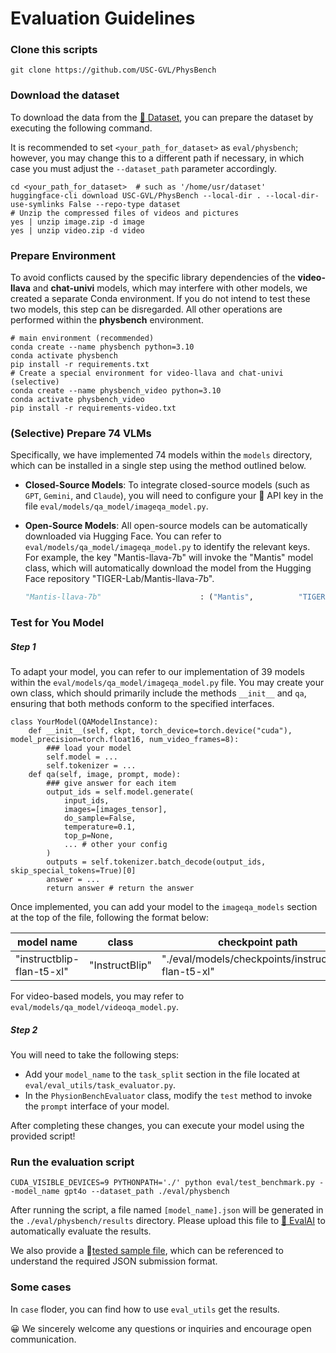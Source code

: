 # Evaluation Guidelines

### Clone this scripts

```shell
git clone https://github.com/USC-GVL/PhysBench
```

### Download the dataset

To download the data from the [🤗 Dataset](https://huggingface.co/datasets/USC-GVL/PhysBench), you can prepare the dataset by executing the following command.

It is recommended to set `<your_path_for_dataset>` as `eval/physbench`; however, you may change this to a different path if necessary, in which case you must adjust the `--dataset_path` parameter accordingly.

```shell
cd <your_path_for_dataset>  # such as '/home/usr/dataset'
huggingface-cli download USC-GVL/PhysBench --local-dir . --local-dir-use-symlinks False --repo-type dataset
# Unzip the compressed files of videos and pictures
yes | unzip image.zip -d image
yes | unzip video.zip -d video
```

### Prepare Environment

To avoid conflicts caused by the specific library dependencies of the **video-llava** and **chat-univi** models, which may interfere with other models, we created a separate Conda environment. If you do not intend to test these two models, this step can be disregarded. All other operations are performed within the **physbench** environment.

```shell
# main environment (recommended)
conda create --name physbench python=3.10
conda activate physbench
pip install -r requirements.txt
# Create a special environment for video-llava and chat-univi (selective)
conda create --name physbench_video python=3.10
conda activate physbench_video
pip install -r requirements-video.txt
```

### (Selective) Prepare 74 VLMs

Specifically, we have implemented 74 models within the `models` directory, which can be installed in a single step using the method outlined below.

- **Closed-Source Models**: To integrate closed-source models (such as `GPT`, `Gemini`, and `Claude`), you will need to configure your 🔑 API key in the file `eval/models/qa_model/imageqa_model.py`.
- **Open-Source Models**: All open-source models can be automatically downloaded via Hugging Face. You can refer to `eval/models/qa_model/imageqa_model.py` to identify the relevant keys. For example, the key "Mantis-llava-7b" will invoke the "Mantis" model class, which will automatically download the model from the Hugging Face repository "TIGER-Lab/Mantis-llava-7b".

    ```python
    "Mantis-llava-7b"                      : ("Mantis", 		 "TIGER-Lab/Mantis-llava-7b"),
    ```

### Test for You Model

##### Step 1

To adapt your model, you can refer to our implementation of 39 models within the `eval/models/qa_model/imageqa_model.py` file. You may create your own class, which should primarily include the methods `__init__` and `qa`, ensuring that both methods conform to the specified interfaces.

```shell
class YourModel(QAModelInstance):
	def __init__(self, ckpt, torch_device=torch.device("cuda"), model_precision=torch.float16, num_video_frames=8):
		### load your model
		self.model = ...
		self.tokenizer = ...
	def qa(self, image, prompt, mode):
		### give answer for each item
        output_ids = self.model.generate(
            input_ids,
            images=[images_tensor],
            do_sample=False,
            temperature=0.1,
            top_p=None,
            ... # other your config
        )
		outputs = self.tokenizer.batch_decode(output_ids, skip_special_tokens=True)[0]
		answer = ...
		return answer # return the answer
```

Once implemented, you can add your model to the `imageqa_models` section at the top of the file, following the format below:

| model name                | class          | checkpoint path                                     |
| ------------------------- | -------------- | --------------------------------------------------- |
| "instructblip-flan-t5-xl" | "InstructBlip" | "./eval/models/checkpoints/instructblip-flan-t5-xl" |

For video-based models, you may refer to `eval/models/qa_model/videoqa_model.py`.

##### Step 2

You will need to take the following steps:

- Add your `model_name` to the `task_split` section in the file located at `eval/eval_utils/task_evaluator.py`.
- In the `PhysionBenchEvaluator` class, modify the `test` method to invoke the `prompt` interface of your model.

After completing these changes, you can execute your model using the provided script!

### Run the evaluation script

```shell
CUDA_VISIBLE_DEVICES=9 PYTHONPATH='./' python eval/test_benchmark.py --model_name gpt4o --dataset_path ./eval/physbench
```

After running the script, a file named `[model_name].json` will be generated in the `./eval/physbench/results` directory. Please upload this file to [🔗 EvalAI](https://eval.ai/web/challenges/challenge-page/2287/overview) to automatically evaluate the results.

We also provide a 📃[tested sample file](https://github.com/USC-GVL/PhysBench/tree/main/eval/physbench/test_case.json), which can be referenced to understand the required JSON submission format.

### Some  cases

In `case` floder, you can find how to use `eval_utils` get the results.



😀 We sincerely welcome any questions or inquiries and encourage open communication.
